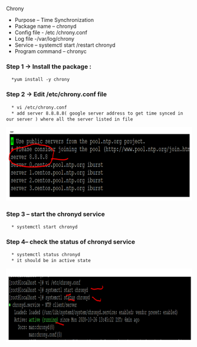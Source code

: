  Chrony
* Purpose – Time Synchronization
* Package name – chronyd 
* Config file - /etc /chrony.conf 
* Log file -/var/log/chrony
* Service – systemctl start /restart chronyd
* Program  command – chronyc
### Step 1 -> Install the package : 
      *yum install -y chrony

### Step 2 -> Edit /etc/chrony.conf file  
      * vi /etc/chrony.conf
      * add server 8.8.8.8( google server address to get time synced in our server ) where all the server listed in file
     
 <img src="images./adding google server.PNG" height=200>
 
### Step 3 – start the chronyd service  
      * systemctl start chronyd 
      
### Step 4– check the status of chronyd service  
      * systemctl status chronyd
      * it should be in active state
      
 <img src="images./chronyd_status.PNG" height=200>
     


 
 
